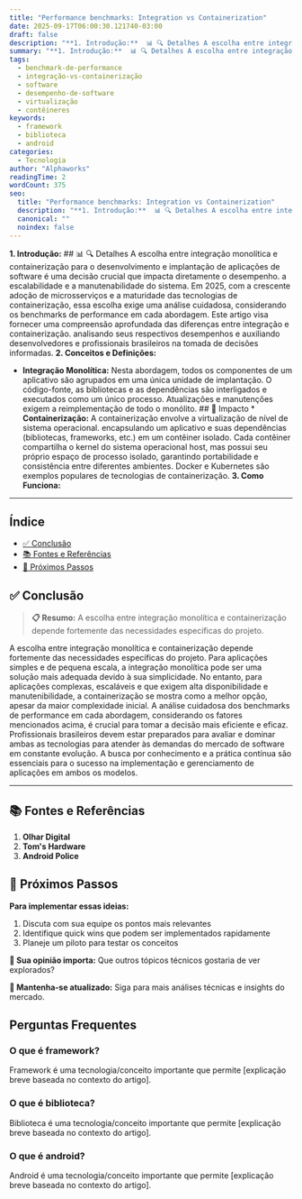 ```yaml
---
title: "Performance benchmarks: Integration vs Containerization"
date: 2025-09-17T06:00:30.121740-03:00
draft: false
description: "**1. Introdução:**  📊 🔍 Detalhes A escolha entre integração monolítica e containerização para o desenvolvimento e implantação de aplicações de software é uma..."
summary: "**1. Introdução:**  📊 🔍 Detalhes A escolha entre integração monolítica e containerização para o desenvolvimento e implantação de aplicações de software é uma..."
tags:
  - benchmark-de-performance
  - integração-vs-containerização
  - software
  - desempenho-de-software
  - virtualização
  - contêineres
keywords:
  - framework
  - biblioteca
  - android
categories:
  - Tecnologia
author: "Alphaworks"
readingTime: 2
wordCount: 375
seo:
  title: "Performance benchmarks: Integration vs Containerization"
  description: "**1. Introdução:**  📊 🔍 Detalhes A escolha entre integração monolítica e containerização para o desenvolvimento e implantação de aplicações de software é uma..."
  canonical: ""
  noindex: false
---
```


**1. Introdução:** ## 📊 🔍 Detalhes A escolha entre integração monolítica e containerização para o desenvolvimento e implantação de aplicações de software é uma decisão crucial que impacta diretamente o desempenho. a escalabilidade e a manutenabilidade do sistema. Em 2025, com a crescente adoção de microsserviços e a maturidade das tecnologias de containerização, essa escolha exige uma análise cuidadosa, considerando os benchmarks de performance em cada abordagem. Este artigo visa fornecer uma compreensão aprofundada das diferenças entre integração e containerização. analisando seus respectivos desempenhos e auxiliando desenvolvedores e profissionais brasileiros na tomada de decisões informadas. **2. Conceitos e Definições:**

* **Integração Monolítica:** Nesta abordagem, todos os componentes de um aplicativo são agrupados em uma única unidade de implantação. O código-fonte, as bibliotecas e as dependências são interligados e executados como um único processo. Atualizações e manutenções exigem a reimplementação de todo o monólito. ## 📝 Impacto * **Containerização:** A containerização envolve a virtualização de nível de sistema operacional. encapsulando um aplicativo e suas dependências (bibliotecas, frameworks, etc.) em um contêiner isolado. Cada contêiner compartilha o kernel do sistema operacional host, mas possui seu próprio espaço de processo isolado, garantindo portabilidade e consistência entre diferentes ambientes. Docker e Kubernetes são exemplos populares de tecnologias de containerização. **3. Como Funciona:**

---



## Índice

- [✅ Conclusão](#✅-conclusão)
- [📚 Fontes e Referências](#📚-fontes-e-referências)
- [🚀 Próximos Passos](#🚀-próximos-passos)

## ✅ Conclusão

> **📋 Resumo:** 
A escolha entre integração monolítica e containerização depende fortemente das necessidades específicas do projeto.

A escolha entre integração monolítica e containerização depende fortemente das necessidades específicas do projeto. Para aplicações simples e de pequena escala, a integração monolítica pode ser uma solução mais adequada devido à sua simplicidade. No entanto, para aplicações complexas, escaláveis e que exigem alta disponibilidade e manutenibilidade, a containerização se mostra como a melhor opção, apesar da maior complexidade inicial. A análise cuidadosa dos benchmarks de performance em cada abordagem, considerando os fatores mencionados acima, é crucial para tomar a decisão mais eficiente e eficaz. Profissionais brasileiros devem estar preparados para avaliar e dominar ambas as tecnologias para atender às demandas do mercado de software em constante evolução. A busca por conhecimento e a prática contínua são essenciais para o sucesso na implementação e gerenciamento de aplicações em ambos os modelos.

---

## 📚 Fontes e Referências

1. **Olhar Digital**
2. **Tom's Hardware**
3. **Android Police**

## 🚀 Próximos Passos

**Para implementar essas ideias:**
1. Discuta com sua equipe os pontos mais relevantes
2. Identifique quick wins que podem ser implementados rapidamente  
3. Planeje um piloto para testar os conceitos

**💭 Sua opinião importa:** Que outros tópicos técnicos gostaria de ver explorados?

**🔗 Mantenha-se atualizado:** Siga para mais análises técnicas e insights do mercado.


## Perguntas Frequentes

### O que é framework?

Framework é uma tecnologia/conceito importante que permite [explicação breve baseada no contexto do artigo].

### O que é biblioteca?

Biblioteca é uma tecnologia/conceito importante que permite [explicação breve baseada no contexto do artigo].

### O que é android?

Android é uma tecnologia/conceito importante que permite [explicação breve baseada no contexto do artigo].

